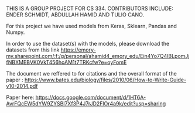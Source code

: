 THIS IS A GROUP PROJECT FOR CS 334. CONTRIBUTORS INCLUDE: ENDER SCHMIDT, ABDULLAH HAMID AND TULIO CANO.

For this project we have used models from Keras, Sklearn, Pandas and Numpy.

In order to use the dataset(s) with the models, please download the datasets from this link
https://emory-my.sharepoint.com/:f:/g/personal/ahamid4_emory_edu/Ein4Yo7Q4lBLpomJjfNBXMEBVK0VkT456hoAM1t7TRKcfw?e=oyFomE

The document we reffered to for citations and the overall format of the paper : https://www.bates.edu/biology/files/2010/06/How-to-Write-Guide-v10-2014.pdf 

Paper here: https://docs.google.com/document/d/1HT6A-AvrFQcEW5dYW9ZYSBl7Xf3P4J7rJD2FlOr4a9k/edit?usp=sharing
